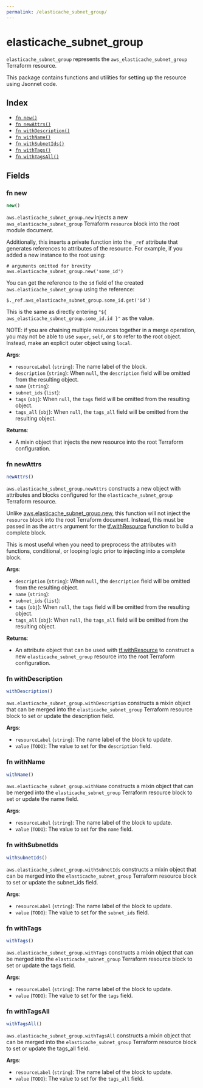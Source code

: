 ```yaml
---
permalink: /elasticache_subnet_group/
---
```


# elasticache_subnet_group

`elasticache_subnet_group` represents the `aws_elasticache_subnet_group` Terraform resource.



This package contains functions and utilities for setting up the resource using Jsonnet code.


## Index

* [`fn new()`](#fn-new)
* [`fn newAttrs()`](#fn-newattrs)
* [`fn withDescription()`](#fn-withdescription)
* [`fn withName()`](#fn-withname)
* [`fn withSubnetIds()`](#fn-withsubnetids)
* [`fn withTags()`](#fn-withtags)
* [`fn withTagsAll()`](#fn-withtagsall)

## Fields

### fn new

```ts
new()
```


`aws.elasticache_subnet_group.new` injects a new `aws_elasticache_subnet_group` Terraform `resource`
block into the root module document.

Additionally, this inserts a private function into the `_ref` attribute that generates references to attributes of the
resource. For example, if you added a new instance to the root using:

    # arguments omitted for brevity
    aws.elasticache_subnet_group.new('some_id')

You can get the reference to the `id` field of the created `aws.elasticache_subnet_group` using the reference:

    $._ref.aws_elasticache_subnet_group.some_id.get('id')

This is the same as directly entering `"${ aws_elasticache_subnet_group.some_id.id }"` as the value.

NOTE: if you are chaining multiple resources together in a merge operation, you may not be able to use `super`, `self`,
or `$` to refer to the root object. Instead, make an explicit outer object using `local`.

**Args**:
  - `resourceLabel` (`string`): The name label of the block.
  - `description` (`string`):  When `null`, the `description` field will be omitted from the resulting object.
  - `name` (`string`): 
  - `subnet_ids` (`list`): 
  - `tags` (`obj`):  When `null`, the `tags` field will be omitted from the resulting object.
  - `tags_all` (`obj`):  When `null`, the `tags_all` field will be omitted from the resulting object.

**Returns**:
- A mixin object that injects the new resource into the root Terraform configuration.


### fn newAttrs

```ts
newAttrs()
```


`aws.elasticache_subnet_group.newAttrs` constructs a new object with attributes and blocks configured for the `elasticache_subnet_group`
Terraform resource.

Unlike [aws.elasticache_subnet_group.new](#fn-elasticachesubnetgroupnew), this function will not inject the `resource`
block into the root Terraform document. Instead, this must be passed in as the `attrs` argument for the
[tf.withResource](https://github.com/tf-libsonnet/core/tree/main/docs#fn-withresource) function to build a complete block.

This is most useful when you need to preprocess the attributes with functions, conditional, or looping logic prior to
injecting into a complete block.

**Args**:
  - `description` (`string`):  When `null`, the `description` field will be omitted from the resulting object.
  - `name` (`string`): 
  - `subnet_ids` (`list`): 
  - `tags` (`obj`):  When `null`, the `tags` field will be omitted from the resulting object.
  - `tags_all` (`obj`):  When `null`, the `tags_all` field will be omitted from the resulting object.

**Returns**:
  - An attribute object that can be used with [tf.withResource](https://github.com/tf-libsonnet/core/tree/main/docs#fn-withresource) to construct a new `elasticache_subnet_group` resource into the root Terraform configuration.


### fn withDescription

```ts
withDescription()
```

`aws.elasticache_subnet_group.withDescription` constructs a mixin object that can be merged into the `elasticache_subnet_group`
Terraform resource block to set or update the description field.



**Args**:
  - `resourceLabel` (`string`): The name label of the block to update.
  - `value` (`TODO`): The value to set for the `description` field.


### fn withName

```ts
withName()
```

`aws.elasticache_subnet_group.withName` constructs a mixin object that can be merged into the `elasticache_subnet_group`
Terraform resource block to set or update the name field.



**Args**:
  - `resourceLabel` (`string`): The name label of the block to update.
  - `value` (`TODO`): The value to set for the `name` field.


### fn withSubnetIds

```ts
withSubnetIds()
```

`aws.elasticache_subnet_group.withSubnetIds` constructs a mixin object that can be merged into the `elasticache_subnet_group`
Terraform resource block to set or update the subnet_ids field.



**Args**:
  - `resourceLabel` (`string`): The name label of the block to update.
  - `value` (`TODO`): The value to set for the `subnet_ids` field.


### fn withTags

```ts
withTags()
```

`aws.elasticache_subnet_group.withTags` constructs a mixin object that can be merged into the `elasticache_subnet_group`
Terraform resource block to set or update the tags field.



**Args**:
  - `resourceLabel` (`string`): The name label of the block to update.
  - `value` (`TODO`): The value to set for the `tags` field.


### fn withTagsAll

```ts
withTagsAll()
```

`aws.elasticache_subnet_group.withTagsAll` constructs a mixin object that can be merged into the `elasticache_subnet_group`
Terraform resource block to set or update the tags_all field.



**Args**:
  - `resourceLabel` (`string`): The name label of the block to update.
  - `value` (`TODO`): The value to set for the `tags_all` field.
